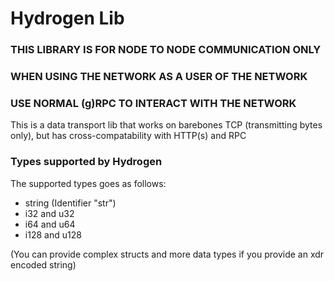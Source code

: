 # Hydrogen Lib
### THIS LIBRARY IS FOR NODE TO NODE COMMUNICATION ONLY
### WHEN USING THE NETWORK AS A USER OF THE NETWORK
### USE NORMAL (g)RPC TO INTERACT WITH THE NETWORK
This is a data transport lib that works on barebones TCP (transmitting bytes only), but has cross-compatability
with HTTP(s) and RPC

### Types supported by Hydrogen
The supported types goes as follows:

- string (Identifier "str")
- i32 and u32
- i64 and u64
- i128 and u128

(You can provide complex structs and more data types if you provide an xdr encoded string)


